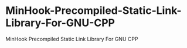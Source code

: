 # MinHook-Precompiled-Static-Link-Library-For-GNU-CPP
MinHook Precompiled Static Link Library For GNU CPP
